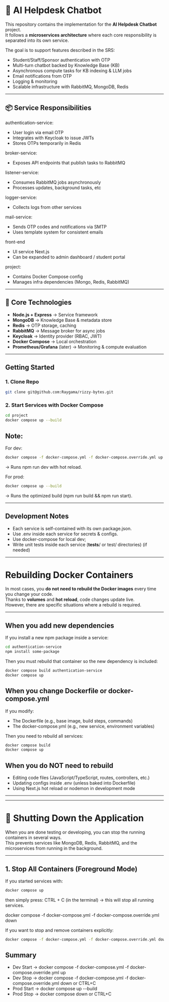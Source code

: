 # 🧩 AI Helpdesk Chatbot

This repository contains the implementation for the **AI Helpdesk Chatbot** project.  
It follows a **microservices architecture** where each core responsibility is separated into its own service.  

The goal is to support features described in the SRS:
- Student/Staff/Sponsor authentication with OTP
- Multi-turn chatbot backed by Knowledge Base (KB)
- Asynchronous compute tasks for KB indexing & LLM jobs
- Email notifications from OTP
- Logging & monitoring
- Scalable infrastructure with RabbitMQ, MongoDB, Redis

---

## 📦 Service Responsibilities

authentication-service:
- User login via email OTP
- Integrates with Keycloak to issue JWTs
- Stores OTPs temporarily in Redis

broker-service:
- Exposes API endpoints that publish tasks to RabbitMQ

listener-service:
- Consumes RabbitMQ jobs asynchronously
- Processes updates, background tasks, etc

logger-service:
- Collects logs from other services

mail-service:
- Sends OTP codes and notifications via SMTP
- Uses template system for consistent emails

front-end
- UI service Next.js 
- Can be expanded to admin dashboard / student portal

project:
- Contains Docker Compose config
- Manages infra dependencies (Mongo, Redis, RabbitMQ)

---


## 🧰 Core Technologies

- **Node.js + Express** → Service framework  
- **MongoDB** → Knowledge Base & metadata store  
- **Redis** → OTP storage, caching  
- **RabbitMQ** → Message broker for async jobs  
- **Keycloak** → Identity provider (RBAC, JWT)  
- **Docker Compose** → Local orchestration  
- **Prometheus/Grafana** (later) → Monitoring & compute evaluation  

---

## Getting Started

### 1. Clone Repo
```bash
git clone git@github.com:Raygama/rizzy-bytes.git
```
### 2. Start Services with Docker Compose
```bash
cd project
docker compose up --build
```

## Note:
For dev:
```bash
docker compose -f docker-compose.yml -f docker-compose.override.yml up
```
→ Runs npm run dev with hot reload.

For prod:
```bash
docker compose up --build
```

→ Runs the optimized build (npm run build && npm run start).


---

## Development Notes
- Each service is self-contained with its own package.json.
- Use .env inside each service for secrets & configs.
- Use docker-compose for local dev;
- Write unit tests inside each service (__tests__/ or test/ directories) (if needed)


---
# Rebuilding Docker Containers

In most cases, you **do not need to rebuild the Docker images** every time you change your code.  
Thanks to **volumes** and **hot reload**, code changes update live.  
However, there are specific situations where a rebuild is required.

---

## When you add new dependencies

If you install a new npm package inside a service:

```bash
cd authentication-service
npm install some-package
```

Then you must rebuild that container so the new dependency is included:
``` bash
docker compose build authentication-service
docker compose up
```

## When you change Dockerfile or docker-compose.yml

If you modify:
- The Dockerfile (e.g., base image, build steps, commands)
- The docker-compose.yml (e.g., new service, environment variables)

Then you need to rebuild all services:
``` bash
docker compose build
docker compose up
```
## When you do NOT need to rebuild
- Editing code files (JavaScript/TypeScript, routes, controllers, etc.)
- Updating configs inside .env (unless baked into Dockerfile)
- Using Next.js hot reload or nodemon in development mode

---

---

# 🛑 Shutting Down the Application

When you are done testing or developing, you can stop the running containers in several ways.  
This prevents services like MongoDB, Redis, RabbitMQ, and the microservices from running in the background.

---

## 1. Stop All Containers (Foreground Mode)

If you started services with:
```bash
docker compose up
```
then simply press:
CTRL + C (in the terminal) → this will stop all running services.

docker compose -f docker-compose.yml -f docker-compose.override.yml down

If you want to stop and remove containers explicitly:
```bash
docker compose -f docker-compose.yml -f docker-compose.override.yml down
```

## Summary
- Dev Start → docker compose -f docker-compose.yml -f docker-compose.override.yml up
- Dev Stop → docker compose -f docker-compose.yml -f docker-compose.override.yml down or CTRL+C
- Prod Start → docker compose up --build
- Prod Stop → docker compose down or CTRL+C